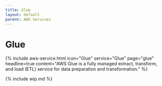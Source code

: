 ```yaml
---
title: Glue
layout: default
parent: AWS Services
---
```


# Glue

{% include aws-service.html icon="Glue" service="Glue" page="glue" headline=true
    content="AWS Glue is a fully managed extract, transform, and load (ETL) service for data preparation and transformation." %}

{% include wip.md %}